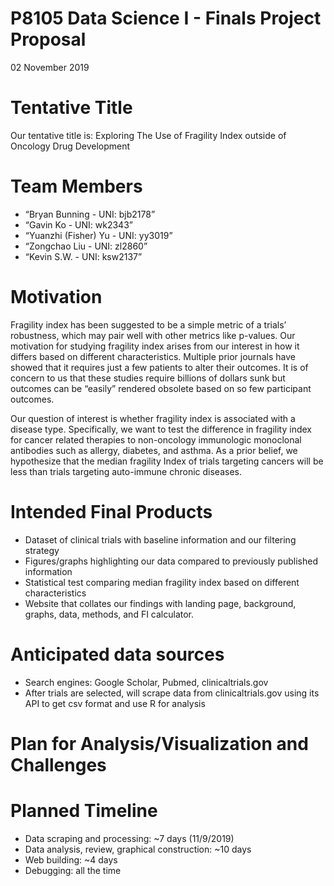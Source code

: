 P8105 Data Science I - Finals Project Proposal
================
02 November 2019

# Tentative Title

Our tentative title is: Exploring The Use of Fragility Index outside of
Oncology Drug Development

# Team Members

  - “Bryan Bunning - UNI: bjb2178”
  - “Gavin Ko - UNI: wk2343”
  - “Yuanzhi (Fisher) Yu - UNI: yy3019”
  - “Zongchao Liu - UNI: zl2860”
  - “Kevin S.W. - UNI: ksw2137”

# Motivation

Fragility index has been suggested to be a simple metric of a trials’
robustness, which may pair well with other metrics like p-values. Our
motivation for studying fragility index arises from our interest in how
it differs based on different characteristics. Multiple prior journals
have showed that it requires just a few patients to alter their
outcomes. It is of concern to us that these studies require billions of
dollars sunk but outcomes can be “easily” rendered obsolete based on so
few participant outcomes.

Our question of interest is whether fragility index is associated with a
disease type. Specifically, we want to test the difference in fragility
index for cancer related therapies to non-oncology immunologic
monoclonal antibodies such as allergy, diabetes, and asthma. As a prior
belief, we hypothesize that the median fragility Index of trials
targeting cancers will be less than trials targeting auto-immune chronic
diseases.

# Intended Final Products

  - Dataset of clinical trials with baseline information and our
    filtering strategy
  - Figures/graphs highlighting our data compared to previously
    published information
  - Statistical test comparing median fragility index based on different
    characteristics
  - Website that collates our findings with landing page, background,
    graphs, data, methods, and FI calculator.

# Anticipated data sources

  - Search engines: Google Scholar, Pubmed, clinicaltrials.gov  
  - After trials are selected, will scrape data from clinicaltrials.gov
    using its API to get csv format and use R for analysis

# Plan for Analysis/Visualization and Challenges

# Planned Timeline

  - Data scraping and processing: ~7 days (11/9/2019)
  - Data analysis, review, graphical construction: ~10 days
  - Web building: ~4 days
  - Debugging: all the time
